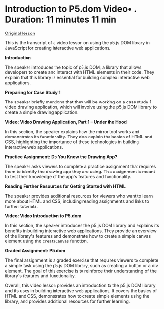 # Introduction to P5.dom Video• . Duration: 11 minutes 11 min

[Original lesson](https://www.coursera.org/learn/uol-introduction-to-programming-2/lecture/dItgY/introduction-to-p5-dom)

This is the transcript of a video lesson on using the p5.js DOM library in JavaScript for creating interactive web applications.

**Introduction**

The speaker introduces the topic of p5.js DOM, a library that allows developers to create and interact with HTML elements in their code. They explain that this library is essential for building complex interactive web applications.

**Preparing for Case Study 1**

The speaker briefly mentions that they will be working on a case study 1 video drawing application, which will involve using the p5.js DOM library to create a simple drawing application.

**Video: Video Drawing Application, Part 1 – Under the Hood**

In this section, the speaker explains how the mirror tool works and demonstrates its functionality. They also explain the basics of HTML and CSS, highlighting the importance of these technologies in building interactive web applications.

**Practice Assignment: Do You Know the Drawing App?**

The speaker asks viewers to complete a practice assignment that requires them to identify the drawing app they are using. This assignment is meant to test their knowledge of the app's features and functionality.

**Reading Further Resources for Getting Started with HTML**

The speaker provides additional resources for viewers who want to learn more about HTML and CSS, including reading assignments and links to further tutorials.

**Video: Video Introduction to P5.dom**

In this section, the speaker introduces the p5.js DOM library and explains its benefits in building interactive web applications. They provide an overview of the library's features and demonstrate how to create a simple canvas element using the `createCanvas` function.

**Graded Assignment: P5.dom**

The final assignment is a graded exercise that requires viewers to complete a simple task using the p5.js DOM library, such as creating a button or a div element. The goal of this exercise is to reinforce their understanding of the library's features and functionality.

Overall, this video lesson provides an introduction to the p5.js DOM library and its uses in building interactive web applications. It covers the basics of HTML and CSS, demonstrates how to create simple elements using the library, and provides additional resources for further learning.

